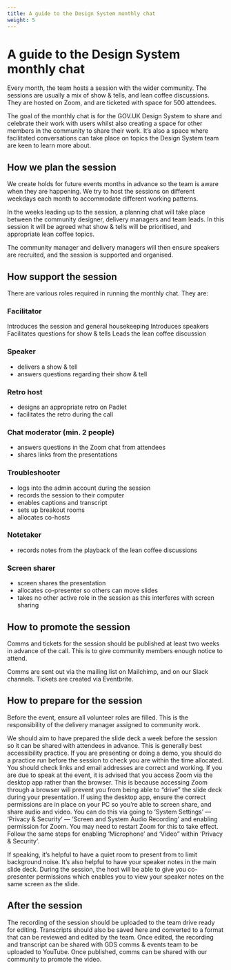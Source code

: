 ```yaml
---
title: A guide to the Design System monthly chat
weight: 5
---
```

# A guide to the Design System monthly chat
Every month, the team hosts a session with the wider community. The sessions are usually a mix of show & tells, and lean coffee discussions. They are hosted on Zoom, and are ticketed with space for 500 attendees.

The goal of the monthly chat is for the GOV.UK Design System to share and celebrate their work with users whilst also creating a space for other members in the community to share their work. It’s also a space where facilitated conversations can take place on topics the Design System team are keen to learn more about.

## How we plan the session
We create holds for future events months in advance so the team is aware when they are happening. We try to host the sessions on different weekdays each month to accommodate different working patterns. 

In the weeks leading up to the session, a planning chat will take place between the community designer, delivery managers and team leads. In this session it will be agreed what show & tells will be prioritised, and appropriate lean coffee topics.

The community manager and delivery managers will then ensure speakers are recruited, and the session is supported and organised.

## How support the session
There are various roles required in running the monthly chat. They are:

### Facilitator

Introduces the session and general housekeeping
Introduces speakers
Facilitates questions for show & tells
Leads the lean coffee discussion

### Speaker

- delivers a show & tell
- answers questions regarding their show & tell

### Retro host
- designs an appropriate retro on Padlet
- facilitates the retro during the call

### Chat moderator (min. 2 people)

- answers questions in the Zoom chat from attendees
- shares links from the presentations

### Troubleshooter

- logs into the admin account during the session
- records the session to their computer
- enables captions and transcript
- sets up breakout rooms
- allocates co-hosts

### Notetaker

- records notes from the playback of the lean coffee discussions

### Screen sharer

- screen shares the presentation
- allocates co-presenter so others can move slides
- takes no other active role in the session as this interferes with screen sharing

## How to promote the session
Comms and tickets for the session should be published at least two weeks in advance of the call. This is to give community members enough notice to attend.

Comms are sent out via the mailing list on Mailchimp, and on our Slack channels. Tickets are created via Eventbrite.

## How to prepare for the session
Before the event, ensure all volunteer roles are filled. This is the responsibility of the delivery manager assigned to community work.

We should aim to have prepared the slide deck a week before the session so it can be shared with attendees in advance. This is generally best accessibility practice.
If you are presenting or doing a demo, you should do a practice run before the session to check you are within the time allocated. You should check links and email addresses are correct and working. 
If you are due to speak at the event, it is advised that you access Zoom via the desktop app rather than the browser. This is because accessing Zoom through a browser will prevent you from being able to “drive” the slide deck during your presentation. 
If using the desktop app, ensure the correct permissions are in place on your PC so you’re able to screen share, and share audio and video. You can do this via going to ‘System Settings’ — ‘Privacy & Security’ — ‘Screen and System Audio Recording’ and enabling permission for Zoom. You may need to restart Zoom for this to take effect. Follow the same steps for enabling ‘Microphone’ and ‘Video” within ‘Privacy & Security’.

If speaking, it’s helpful to have a quiet room to present from to limit background noise. It’s also helpful to have your speaker notes in the main slide deck. During the session, the host will be able to give you co-presenter permissions which enables you to view your speaker notes on the same screen as the slide.

## After the session
The recording of the session should be uploaded to the team drive ready for editing. Transcripts should also be saved here and converted to a format that can be reviewed and edited by the team. Once edited, the recording and transcript can be shared with GDS comms & events team to be uploaded to YouTube. Once published, comms can be shared with our community to promote the video.
